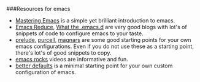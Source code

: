 ###Resources for emacs

* [Mastering Emacs](http://www.masteringemacs.org/reading-guide/) is a simple yet brilliant introduction to emacs.
*  [Emacs Reduce](http://emacsredux.com/), [What the .emacs.d](http://whattheemacsd.com/) are very good blogs with lot's of snippets of code to configure emacs to your taste.
* [prelude](http://batsov.com/prelude/), [purcell](https://github.com/purcell/emacs.d), [magnars](https://github.com/magnars/.emacs.d) are some good starting points for your own emacs configurations. Even if you do not use these as a starting point, there's lot's of good snippets to copy.
* [emacs rocks](http://emacsrocks.com/) videos are informative and fun.
* [better defaults](https://github.com/technomancy/better-defaults) is a minimal starting point for your own custom configuration of emacs.
